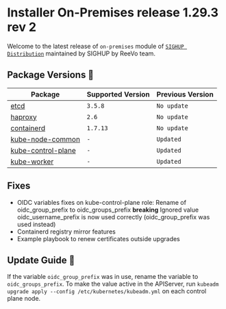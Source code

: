 # Installer On-Premises release 1.29.3 rev 2

Welcome to the latest release of `on-premises` module of [`SIGHUP Distribution`](https://github.com/sighupio/fury-distribution) maintained by SIGHUP by ReeVo team.

## Package Versions 🚢

| Package                                        | Supported Version | Previous Version |
| ---------------------------------------------- | ----------------- | ---------------- |
| [etcd](roles/etcd)                             | `3.5.8`           | `No update`      |
| [haproxy](roles/haproxy)                       | `2.6`             | `No update`      |
| [containerd](roles/containerd)                 | `1.7.13`          | `No update`      |
| [kube-node-common](roles/kube-node-common)     | `-`               | `Updated`        |
| [kube-control-plane](roles/kube-control-plane) | `-`               | `Updated`        |
| [kube-worker](roles/kube-worker)               | `-`               | `Updated`        |

## Fixes

- OIDC variables fixes on kube-control-plane role:
  Rename of oidc_group_prefix to oidc_groups_prefix **breaking**
  Ignored value oidc_username_prefix is now used correctly (oidc_group_prefix was used instead)
- Containerd registry mirror features
- Example playbook to renew certificates outside upgrades

## Update Guide 🦮

If the variable `oidc_group_prefix` was in use, rename the variable to `oidc_groups_prefix`.
To make the value active in the APIServer, run `kubeadm upgrade apply --config /etc/kubernetes/kubeadm.yml` on each control plane node.